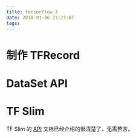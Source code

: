 ```yaml
---
title: tensorflow 3
date: 2018-01-06 21:23:07
tags:
---
```


# 制作 TFRecord


# DataSet API


# TF Slim

TF Slim 的 [API](https://github.com/tensorflow/tensorflow/tree/master/tensorflow/contrib/slim) 文档已经介绍的很清楚了，无需赘言。